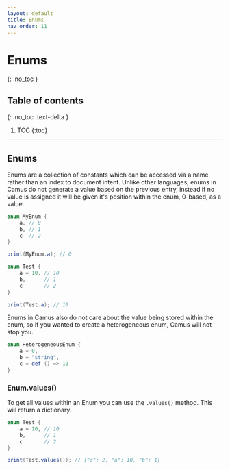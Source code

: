 ```yaml
---
layout: default
title: Enums
nav_order: 11
---
```


# Enums
{: .no_toc }

## Table of contents
{: .no_toc .text-delta }

1. TOC
{:toc}

---

## Enums

Enums are a collection of constants which can be accessed via a name rather than
an index to document intent. Unlike other languages, enums in Camus do not generate a value
based on the previous entry, instead if no value is assigned it will be given it's position
within the enum, 0-based, as a value.

```cs
enum MyEnum {
    a, // 0
    b, // 1
    c  // 2
}

print(MyEnum.a); // 0

enum Test {
    a = 10, // 10
    b,      // 1
    c       // 2
}

print(Test.a); // 10
```

Enums in Camus also do not care about the value being stored within the enum, so
if you wanted to create a heterogeneous enum, Camus will not stop you.

```cs
enum HeterogeneousEnum {
    a = 0,
    b = "string",
    c = def () => 10
}
```

### Enum.values()

To get all values within an Enum you can use the `.values()` method. This will return a dictionary.

```cs
enum Test {
    a = 10, // 10
    b,      // 1
    c       // 2
}

print(Test.values()); // {"c": 2, "a": 10, "b": 1}
```